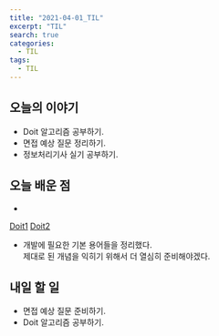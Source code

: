 ```yaml
---
title: "2021-04-01_TIL"
excerpt: "TIL"
search: true
categories: 
  - TIL
tags: 
  - TIL
---
```



## 오늘의 이야기

- Doit 알고리즘 공부하기.
- 면접 예상 질문 정리하기.
- 정보처리기사 실기 공부하기.


## 오늘 배운 점

- 
[Doit1](https://devboryung.github.io/algorism/doit-4-01/)
[Doit2](https://devboryung.github.io/algorism/doit-4-02/)

- 개발에 필요한 기본 용어들을 정리했다.<br> 제대로 된 개념을 익히기 위해서 더 열심히 준비해야겠다.




## 내일 할 일

- 면접 예상 질문 준비하기.
- Doit 알고리즘 공부하기.
